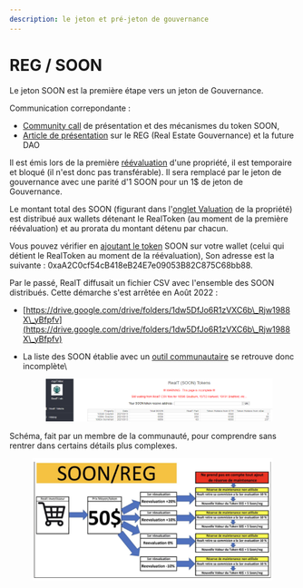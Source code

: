 ```yaml
---
description: le jeton et pré-jeton de gouvernance
---
```


# REG / SOON

Le jeton SOON est la première étape vers un jeton de Gouvernance.

Communication correpondante :

* [Community call](https://www.youtube.com/watch?v=YJGj2JcSu6c\&t=632s) de présentation et des mécanismes du token SOON,
* [Article de présentation](https://medium.com/realtplatform-%C3%A9dition-fran%C3%A7aise/realt-inc-d%C3%A9voile-enfin-son-token-de-gouvernance-le-reg-58a046eabddb) sur le REG (Real Estate Gouvernance) et la future DAO

Il est émis lors de la première [réévaluation](../reevaluation.md) d'une propriété, il est temporaire et bloqué (il n'est donc pas transférable). Il sera remplacé par le jeton de gouvernance avec une parité d'1 SOON pour un 1$ de jeton de Gouvernance.

Le montant total des SOON (figurant dans l'[onglet Valuation](../reevaluation.md) de la propriété) est distribué aux wallets détenant le RealToken (au moment de la première réévaluation) et au prorata du montant détenu par chacun.

Vous pouvez vérifier en [ajoutant le token](../../portefeuille/metamask/ajout-dun-token.md) SOON sur votre wallet (celui qui détient le RealToken au moment de la réévaluation), Son adresse est la suivante : 0xaA2C0cf54cB418eB24E7e09053B82C875C68bb88.

Par le passé, RealT diffusait un fichier CSV avec l'ensemble des SOON distribués. Cette démarche s'est arrêtée en Août 2022 :

* [https://drive.google.com/drive/folders/1dw5DfJo6R1zVXC6b\_Rjw1988X\_yBfpfv](https://drive.google.com/drive/folders/1dw5DfJo6R1zVXC6b\_Rjw1988X\_yBfpfv)
*   La liste des SOON établie avec un [outil communautaire](https://www.cryptalloc.com/realtsoon/) se retrouve donc incomplète\


    <figure><img src="../../.gitbook/assets/image (135).png" alt=""><figcaption></figcaption></figure>

Schéma, fait par un membre de la communauté, pour comprendre sans rentrer dans certains détails plus complexes.

<figure><img src="../../.gitbook/assets/image (116).png" alt=""><figcaption></figcaption></figure>
